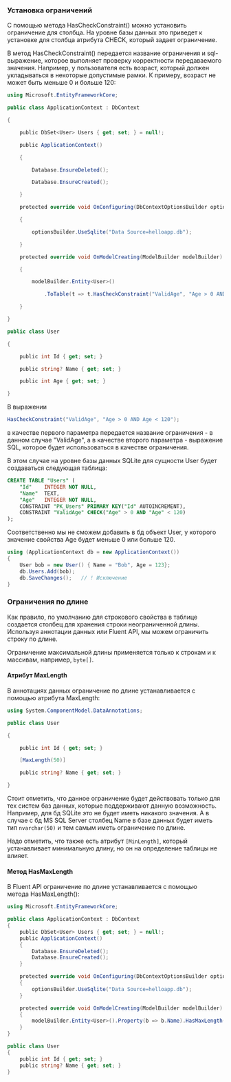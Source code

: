 ### Установка ограничений

С помощью метода HasCheckConstraint() можно установить ограничение для столбца. На уровне базы данных это приведет к установке для столбца атрибута CHECK, который задает ограничение.

В метод HasCheckConstraint() передается название ограничения и sql-выражение, которое выполняет проверку корректности передаваемого значения. Например, у пользователя есть возраст, который должен укладываться в некоторые допустимые рамки. К примеру, возраст не может быть меньше 0 и больше 120:

```cs
using Microsoft.EntityFrameworkCore;

public class ApplicationContext : DbContext

{

    public DbSet<User> Users { get; set; } = null!;

    public ApplicationContext()

    {

        Database.EnsureDeleted();

        Database.EnsureCreated();

    }

    protected override void OnConfiguring(DbContextOptionsBuilder optionsBuilder)

    {

        optionsBuilder.UseSqlite("Data Source=helloapp.db");

    }

    protected override void OnModelCreating(ModelBuilder modelBuilder)

    {

        modelBuilder.Entity<User>()

            .ToTable(t => t.HasCheckConstraint("ValidAge", "Age > 0 AND Age < 120"));

    }

}

public class User

{

    public int Id { get; set; }

    public string? Name { get; set; }

    public int Age { get; set; }

}
```

В выражении

```cs
HasCheckConstraint("ValidAge", "Age > 0 AND Age < 120");
```

в качестве первого параметра передается название ограничения - в данном случае "ValidAge", а в качестве второго параметра - выражение SQL, которое будет использоваться в качестве ограничения.

В этом случае на уровне базы данных SQLite для сущности User будет создаваться следующая таблица:

```sql
CREATE TABLE "Users" (
    "Id"    INTEGER NOT NULL,
    "Name"  TEXT,
    "Age"   INTEGER NOT NULL,
    CONSTRAINT "PK_Users" PRIMARY KEY("Id" AUTOINCREMENT),
    CONSTRAINT "ValidAge" CHECK("Age" > 0 AND "Age" < 120)
);
```

Соответственно мы не сможем добавить в бд объект User, у которого значение свойства Age будет меньше 0 или больше 120.

```cs
using (ApplicationContext db = new ApplicationContext())
{
    User bob = new User() { Name = "Bob", Age = 123};
    db.Users.Add(bob);
    db.SaveChanges();   // ! Исключение
}
```

### Ограничения по длине

Как правило, по умолчанию для строкового свойства в таблице создается столбец для хранения строки неограниченной длины. Используя аннотации данных или Fluent API, мы можем ограничить строку по длине.

Ограничение максимальной длины применяется только к строкам и к массивам, например, `byte[]`.

#### Атрибут MaxLength

В аннотациях данных ограничение по длине устанавливается с помощью атрибута MaxLength:

```cs
using System.ComponentModel.DataAnnotations;

public class User

{

    public int Id { get; set; }

    [MaxLength(50)]

    public string? Name { get; set; }

}
```

Стоит отметить, что данное ограничение будет действовать только для тех систем баз данных, которые поддерживают данную возможность. Например, для бд SQLite это не будет иметь никакого значения. А в случае с бд MS SQL Server столбец Name в базе данных будет иметь тип `nvarchar(50)` и тем самым иметь ограничение по длине.

Надо отметить, что также есть атрибут `[MinLength]`, который устанавливает минимальную длину, но он на определение таблицы не влияет.

#### Метод HasMaxLength

В Fluent API ограничение по длине устанавливается с помощью метода HasMaxLength():

```cs
using Microsoft.EntityFrameworkCore;

public class ApplicationContext : DbContext
{
    public DbSet<User> Users { get; set; } = null!;
    public ApplicationContext()
    {
        Database.EnsureDeleted();
        Database.EnsureCreated();
    }

    protected override void OnConfiguring(DbContextOptionsBuilder optionsBuilder)
    {
        optionsBuilder.UseSqlite("Data Source=helloapp.db");
    }

    protected override void OnModelCreating(ModelBuilder modelBuilder)
    {
        modelBuilder.Entity<User>().Property(b => b.Name).HasMaxLength(50);
    }
}

public class User
{
    public int Id { get; set; }
    public string? Name { get; set; }
}
```
